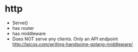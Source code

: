 # http
- Serve()
- has router
- has middleware
- Does NOT serve any clients. Only an API endpoint
http://laicos.com/writing-handsome-golang-middleware/